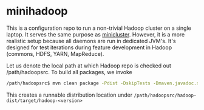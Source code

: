 minihadoop
==========
This is a configuration repo to run a non-trivial Hadoop cluster on a single laptop. It serves the same purpose 
as [minicluster](http://hadoop.apache.org/docs/stable/hadoop-project-dist/hadoop-common/CLIMiniCluster.html). However,
it is a more realistic setup because all daemons are run in dedicated JVM's. It's designed for test iterations during
feature development in Hadoop (commons, HDFS, YARN, MapReduce).

Let us denote the local path at which Hadoop repo is checked out /path/hadoopsrc. To build all packages, we invoke

```bash
/path/hadoopsrc$ mvn clean package -Pdist -DskipTests -Dmaven.javadoc.skip
```
This creates a runnable distribution location under ```/path/hadoopsrc/hadoop-dist/target/hadoop-<version>```
